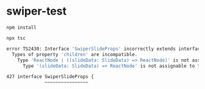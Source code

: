 # swiper-test

`npm install`

`npx tsc`

```sh
error TS2430: Interface 'SwiperSlideProps' incorrectly extends interface 'HTMLAttributes<HTMLElement>'.
  Types of property 'children' are incompatible.
    Type 'ReactNode | ((slideData: SlideData) => ReactNode)' is not assignable to type 'ReactNode'.
      Type '(slideData: SlideData) => ReactNode' is not assignable to type 'ReactNode'.

427 interface SwiperSlideProps {
              ~~~~~~~~~~~~~~~~
```
